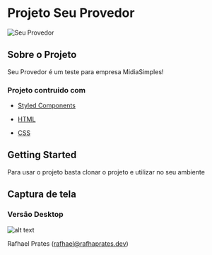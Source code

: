 # Projeto Seu Provedor 

![Seu Provedor](https://i.ibb.co/2qT6vqt/asset-01.png)


## Sobre o Projeto

Seu Provedor é um teste para empresa MidiaSimples!


### Projeto contruido com 


- [Styled Components](https://styled-components.com/) 

- [HTML](https://developer.mozilla.org/pt-BR/docs/Web/HTML)
 
- [CSS](https://developer.mozilla.org/pt-BR/docs/Web/CSS)


## Getting Started

Para usar o projeto basta clonar o projeto e utilizar no seu ambiente 

## Captura de tela

### Versão Desktop

![alt text](https://i.ibb.co/W68jzZD/seu-provedor.png)



Rafhael Prates (rafhael@rafhaprates.dev)